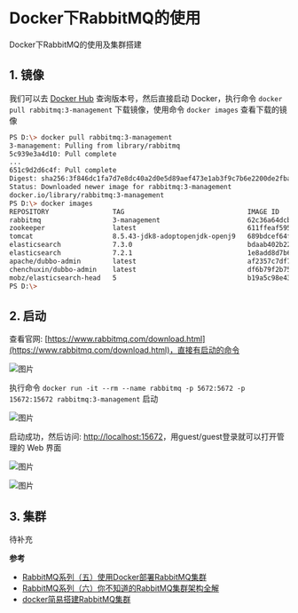 # Docker下RabbitMQ的使用

Docker下RabbitMQ的使用及集群搭建

## 1. 镜像

我们可以去 [Docker Hub](https://registry.hub.docker.com/_/rabbitmq/?tab=tags) 查询版本号，然后直接启动 Docker，执行命令 `docker pull rabbitmq:3-management` 下载镜像，使用命令 `docker images` 查看下载的镜像

```bash
PS D:\> docker pull rabbitmq:3-management
3-management: Pulling from library/rabbitmq
5c939e3a4d10: Pull complete
...
651c9d2d6c4f: Pull complete
Digest: sha256:3f846dc1fa7d7e8dc40a2d0e5d89aef473e1ab3f9c7b6e2200de2fba31653675
Status: Downloaded newer image for rabbitmq:3-management
docker.io/library/rabbitmq:3-management
PS D:\> docker images
REPOSITORY                TAG                               IMAGE ID            CREATED             SIZE
rabbitmq                  3-management                      62c36a64dcb2        28 hours ago        181MB
zookeeper                 latest                            611ffeaf5959        6 weeks ago         224MB
tomcat                    8.5.43-jdk8-adoptopenjdk-openj9   689bdcef64fe        5 months ago        339MB
elasticsearch             7.3.0                             bdaab402b220        5 months ago        806MB
elasticsearch             7.2.1                             1e8add8d7b66        5 months ago        862MB
apache/dubbo-admin        latest                            af2357c7df7e        7 months ago        489MB
chenchuxin/dubbo-admin    latest                            df6b79f2b754        21 months ago       159MB
mobz/elasticsearch-head   5                                 b19a5c98e43b        3 years ago         824MB
PS D:\>  
```

## 2. 启动

查看官网: [https://www.rabbitmq.com/download.html](https://www.rabbitmq.com/download.html)，直接有启动的命令

![图片](https://cdn.jsdelivr.net/gh/wliduo/CDN@1.1/2020/01/20200117005.png)

执行命令 `docker run -it --rm --name rabbitmq -p 5672:5672 -p 15672:15672 rabbitmq:3-management` 启动

![图片](https://cdn.jsdelivr.net/gh/wliduo/CDN@1.1/2020/01/20200117006.png)

启动成功，然后访问: [http://localhost:15672](http://localhost:15672)，用guest/guest登录就可以打开管理的 Web 界面

![图片](https://cdn.jsdelivr.net/gh/wliduo/CDN@1.1/2020/01/20200117003.png)

![图片](https://cdn.jsdelivr.net/gh/wliduo/CDN@1.1/2020/01/20200117007.png)

## 3. 集群

待补充

**参考**

* [RabbitMQ系列（五）使用Docker部署RabbitMQ集群](https://www.cnblogs.com/vipstone/p/9362388.html)
* [RabbitMQ系列（六）你不知道的RabbitMQ集群架构全解](https://www.cnblogs.com/vipstone/p/9368106.html)
* [docker简易搭建RabbitMQ集群](https://blog.csdn.net/belonghuang157405/article/details/83540148)
